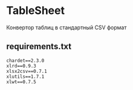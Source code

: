 # TableSheet

Конвертор таблиц в стандартный CSV формат

## requirements.txt

    chardet==2.3.0
    xlrd==0.9.3
    xlsx2csv==0.7.1
    xlutils==1.7.1
    xlwt==0.7.5
